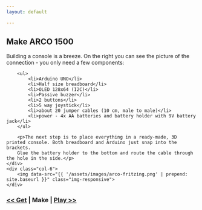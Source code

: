 ```yaml
---
layout: default

---
```


## Make ARCO 1500

<div class="row">
    <div class="col-6">
        <p>Building a console is a breeze. On the right you can see the picture of the connection - you only need a few components:</p>


        <ul>
            <li>Arduino UNO</li>
            <li>Half size breadboard</li>
            <li>OLED 128x64 (I2C)</li>
            <li>Passive buzzer</li>
            <li>2 buttons</li>
            <li>5 way joystick</li>
            <li>about 20 jumper cables (10 cm, male to male)</li>
            <li>power - 4x AA batteries and battery holder with 9V battery jack</li>
        </ul>

        <p>The next step is to place everything in a ready-made, 3D printed console. Both breadboard and Arduino just snap into the brackets. 
        Glue the battery holder to the bottom and route the cable through the hole in the side.</p>
    </div>
    <div class="col-6">
        <img data-src="{{ '/assets/images/arco-fritzing.png' | prepend: site.baseurl }}" class="img-responsive">
    </div>
    
</div>

### [<< Get](/get.html) | Make | [Play >>](/play.html)
